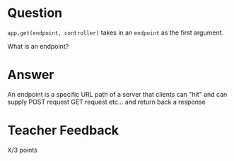 # Question

`app.get(endpoint, controller)` takes in an `endpoint` as the first argument.

What is an endpoint?

# Answer

An endpoint is a specific URL path of a server that clients can "hit" and can supply POST request GET request etc... and return back a response

# Teacher Feedback

X/3 points
